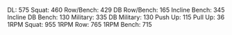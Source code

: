 DL: 575
 Squat: 460
 Row/Bench: 429
 DB Row/Bench: 165
 Incline Bench: 345
 Incline DB Bench: 130
 Military: 335
 DB Military: 130
 Push Up: 115
 Pull Up: 36
 1RPM Squat: 955
 1RPM Row: 765
 1RPM Bench: 715
